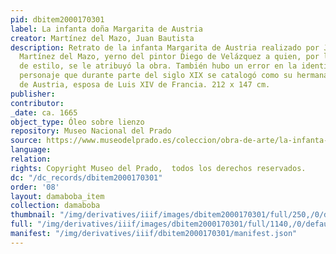 ```yaml
---
pid: dbitem2000170301
label: La infanta doña Margarita de Austria
creator: Martínez del Mazo, Juan Bautista
description: Retrato de la infanta Margarita de Austria realizado por Juan Bautista
  Martínez del Mazo, yerno del pintor Diego de Velázquez a quien, por la similitud
  de estilo, se le atribuyó la obra. También hubo un error en la identificación del
  personaje que durante parte del siglo XIX se catalogó como su hermana María Teresa
  de Austria, esposa de Luis XIV de Francia. 212 x 147 cm.
publisher:
contributor:
_date: ca. 1665
object_type: Óleo sobre lienzo
repository: Museo Nacional del Prado
source: https://www.museodelprado.es/coleccion/obra-de-arte/la-infanta-doa-margarita-de-austria/88462bf7-a4f2-4238-901e-8541105293d5
language:
relation:
rights: Copyright Museo del Prado,  todos los derechos reservados.
dc: "/dc_records/dbitem2000170301"
order: '08'
layout: damaboba_item
collection: damaboba
thumbnail: "/img/derivatives/iiif/images/dbitem2000170301/full/250,/0/default.jpg"
full: "/img/derivatives/iiif/images/dbitem2000170301/full/1140,/0/default.jpg"
manifest: "/img/derivatives/iiif/dbitem2000170301/manifest.json"
---
```

